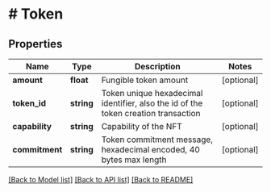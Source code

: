 # # Token

## Properties

Name | Type | Description | Notes
------------ | ------------- | ------------- | -------------
**amount** | **float** | Fungible token amount | [optional] 
**token_id** | **string** | Token unique hexadecimal identifier, also the id of the token creation transaction | [optional] 
**capability** | **string** | Capability of the NFT | [optional] 
**commitment** | **string** | Token commitment message, hexadecimal encoded, 40 bytes max length | [optional] 

[[Back to Model list]](../../README.md#documentation-for-models) [[Back to API list]](../../README.md#documentation-for-api-endpoints) [[Back to README]](../../README.md)


